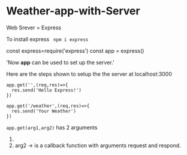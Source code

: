 # Weather-app-with-Server

Web Srever = Express

To install express 
``` npm i express```

const express=require('express')
const app = express()

'Now <b>app</b> can be used to set up the server.'

Here are the steps shown to setup the the server at localhost:3000
```
app.get('',(req,res)=>{
  res.send('Hello Express!')
})
```
```
app.get('/weather',(req,res)=>{
  res.send('Your Weather')
})
```
```app.get(arg1,arg2)``` has 2 arguments <br>
1.  <br>
2. arg2 -> is a callback function with arguments request and respond.
